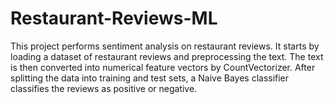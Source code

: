 # Restaurant-Reviews-ML
This project performs sentiment analysis on restaurant reviews. It starts by loading a dataset of restaurant reviews and preprocessing the text. The text is then converted into numerical feature vectors by CountVectorizer. After splitting the data into training and test sets, a Naive Bayes classifier classifies the reviews as positive or negative.
